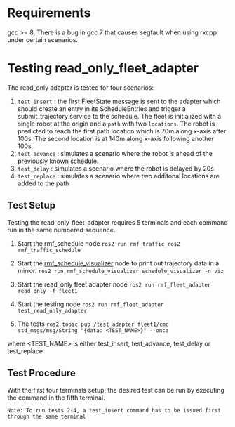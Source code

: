 # Requirements

gcc >= 8, There is a bug in gcc 7 that causes segfault when using rxcpp under certain scenarios.


# Testing read\_only\_fleet\_adapter

The read_only adapter is tested for four scenarios:
1. `test_insert` : the first FleetState message is sent to the adapter which should create an entry in its ScheduleEntries and trigger a submit_trajectory service to the schedule. The fleet is initialized with a single robot at the origin and a `path` with two `locations`. The robot is predicted to reach the first path location which is 70m along x-axis after 100s. The second location is at 140m along x-axis following another 100s. 
2. `test_advance` : simulates a scenario where the robot is ahead of the previously known schedule. 
3. `test_delay` : simulates a scenario where the robot is delayed by 20s
4. `test_replace` : simulates a scenario where two additonal locations are added to the path 

## Test Setup

Testing the read_only_fleet_adapter requires 5 terminals and each command run in the same numbered sequence.

1. Start the rmf_schedule node 
```ros2 run rmf_traffic_ros2 rmf_traffic_schedule```

2. Start the [rmf_schedule_visualizer](https://github.com/osrf/rmf_schedule_visualizer) node to print out trajectory data in a mirror. 
```ros2 run rmf_schedule_visualizer schedule_visualizer -n viz```

3. Start the read_only fleet adapter node
```ros2 run rmf_fleet_adapter read_only -f fleet1```

4. Start the testing node 
```ros2 run rmf_fleet_adapter test_read_only_adapter```

5. The tests
```ros2 topic pub /test_adapter_fleet1/cmd std_msgs/msg/String "{data: <TEST_NAME>}" --once ```

where <TEST_NAME> is either test_insert, test_advance, test_delay or test_replace

## Test Procedure

With the first four terminals setup, the desired test can be run by executing the command in the fifth terminal. 

```Note: To run tests 2-4, a test_insert command has to be issued first through the same terminal```

